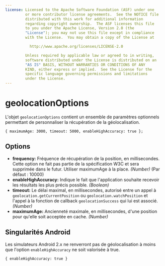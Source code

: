 ```yaml
---
license: Licensed to the Apache Software Foundation (ASF) under one
         or more contributor license agreements.  See the NOTICE file
         distributed with this work for additional information
         regarding copyright ownership.  The ASF licenses this file
         to you under the Apache License, Version 2.0 (the
         "License"); you may not use this file except in compliance
         with the License.  You may obtain a copy of the License at

           http://www.apache.org/licenses/LICENSE-2.0

         Unless required by applicable law or agreed to in writing,
         software distributed under the License is distributed on an
         "AS IS" BASIS, WITHOUT WARRANTIES OR CONDITIONS OF ANY
         KIND, either express or implied.  See the License for the
         specific language governing permissions and limitations
         under the License.
---
```


geolocationOptions
==================

L'objet `geolocationOptions` contient un ensemble de paramètres optionnels permettant de personnaliser la récupération de la géolocalisation.

    { maximumAge: 3000, timeout: 5000, enableHighAccuracy: true };

Options
-------

- __frequency:__ Fréquence de récupération de la position, en millisecondes. Cette option ne fait pas partie de la spécification W3C et sera supprimée dans le futur. Utiliser maximumAge à la place. _(Number)_ (Par défaut : 10000)
- __enableHighAccuracy:__ Indique le fait que l'application souhaite recevoir les résultats les plus précis possible. _(Boolean)_
- __timeout:__ Le délai maximal, en millisecondes, autorisé entre un appel à `geolocation.getCurrentPosition` ou `geolocation.watchPosition` et l'appel à la fonction de callback `geolocationSuccess` qui lui est associé. _(Number)_
- __maximumAge:__ Ancienneté maximale, en millisecondes, d'une position pour qu'elle soit acceptée en cache. _(Number)_

Singularités Android
--------------------

Les simulateurs Android 2.x ne renverront pas de géolocalisation à moins que l'option `enableHighAccuracy` ne soit valorisée à true.

    { enableHighAccuracy: true }

